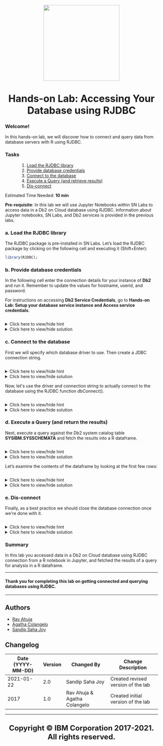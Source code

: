 <center><img src = "https://cf-courses-data.s3.us.cloud-object-storage.appdomain.cloud/IBMDeveloperSkillsNetwork-RP0103EN-SkillsNetwork/labs/module%201/images/IDSNlogo.png" width = 250></center>

<h1 align=center> <font size = 6>Hands-on Lab: Accessing Your Database using RJDBC</font></h1>


### Welcome!

In this hands-on lab, we will discover how to connect and query data from database servers with R using RJDBC.


<div class="alert alert-block alert-info" style="margin-top: 20px">
<h3>Tasks</h3>
<ol><ol><ol>
<li><a href="#refa">Load the RJDBC library</a></li>
<li><a href="#refb">Provide database credentials</a></li>
<li><a href="#refc">Connect to the database</a></li>
<li><a href="#refd">Execute a Query (and retrieve results)</a></li>
<li><a href="#refe">Dis-connect</a></li>
</ol></ol></ol>
<p></p>
Estimated Time Needed: <strong>10 min</strong>
</div>


**Pre-requisite**: In this lab we will use Jupyter Notebooks within SN Labs to access data in a Db2 on Cloud database using RJDBC.  Information about Jupyter notebooks, SN Labs, and Db2 services is provided in the previous labs.


<a id="refa"></a>

### a. Load the RJDBC library

The RJDBC package is pre-installed in SN Labs. Let’s load the RJDBC package by clicking on the following cell and executing it (Shift+Enter):



```R
library(RJDBC);
```

<a id="refb"></a>

### b. Provide database credentials

In the following cell enter the connection details for your instance of **Db2** and run it. Remember to update the values for hostname, userid, and password.

For instructions on accessing **Db2 Service Credentials**, go to **Hands-on Lab: Setup your database service instance and Access service credentials**.



```R

```

<details>
<summary>Click here to view/hide hint</summary>
<p>

```
# Fill in the ...
dsn_driver = "com.ibm.db2.jcc.DB2Driver"
dsn_database = "..."            
dsn_hostname = "<yourhostname>"  
dsn_port = "..."               
dsn_protocol = "..."           
dsn_uid = "<username>"        
dsn_pwd = "<password>"      
```

</details>


<details>
<summary>Click here to view/hide solution</summary>
<p>

```
#Enter the values for you database connection
dsn_driver = "com.ibm.db2.jcc.DB2Driver"
dsn_database = "BLUDB"            # e.g. "BLUDB"
dsn_hostname = "<yourhostname>"   # e.g. replace <yourhostname> with your hostname
dsn_port = "50000"                # e.g. "50000" 
dsn_protocol = "TCPIP"            # i.e. "TCPIP"
dsn_uid = "<username>"              # e.g. replace <username> with your userid
dsn_pwd = "<password>"            # e.g. replace <password> with your password
```

</details>


<a id="refc"></a>

### c. Connect to the database

First we will specify which database driver to use. Then create a JDBC connection string.



```R

```

<details>
<summary>Click here to view/hide hint</summary>
<p>

```
# Fill in the ...
jcc = JDBC("com.ibm.db2.jcc....r", "/home/jupyterlab/.rlang/db2jcc-db2jcc4.jar");
jdbc_path = paste("jdbc:db2://",  dsn_port, ":", ..., "/", dsn_database, ...);
```

</details>


<details>
<summary>Click here to view/hide solution</summary>
<p>

```
jcc = JDBC("com.ibm.db2.jcc.DB2Driver", "/home/jupyterlab/.rlang/db2jcc-db2jcc4.jar");
jdbc_path = paste("jdbc:db2://",  dsn_hostname, ":", dsn_port, "/", dsn_database, sep="");
```

</details>


Now, let's use the driver and connection string to actually connect to the database using the RJDBC function dbConnect().



```R

```

<details>
<summary>Click here to view/hide hint</summary>
<p>

```
# Fill in the ...
conn = dbConnect(..., ..., user=..., password=...)
```

</details>


<details>
<summary>Click here to view/hide solution</summary>
<p>

```
conn = dbConnect(jcc, jdbc_path, user=dsn_uid, password=dsn_pwd)
```

</details>


<a id="refd"></a>

### d. Execute a Query (and return the results)

Next, execute a query against the Db2 system catalog table **SYSIBM.SYSSCHEMATA** and fetch the results into a R dataframe.



```R

```

<details>
<summary>Click here to view/hide hint</summary>
<p>

```
Fill in the ...
query = "SELECT * FROM ...";
rs = dbSendQuery(...);
df = fetch(...);
```

</details>


<details>
<summary>Click here to view/hide solution</summary>
<p>

```
query = "SELECT * FROM SYSIBM.SYSSCHEMATA";
rs = dbSendQuery(conn, query);
df = fetch(rs, -1);
```

</details>


Let’s examine the contents of the dataframe by looking at the first few rows: 



```R

```

<details>
<summary>Click here to view/hide hint</summary>
<p>

```
# Fill in the ...
head(...)
```

</details>


<details>
<summary>Click here to view/hide solution</summary>
<p>

```
head(df)
```

</details>


<a id="refe"></a>

### e. Dis-connect

Finally, as a best practice we should close the database connection once we're done with it.



```R

```

<details>
<summary>Click here to view/hide hint</summary>
<p>

```
# Fill in the ...
dbDisconnect(...)
```

</details>


<details>
<summary>Click here to view/hide solution</summary>
<p>

```
dbDisconnect(conn)
```

</details>


<a id="ref4g"></a>

### Summary

In this lab you accessed data in a Db2 on Cloud database using RJDBC connection from a R notebook in Jupyter, and fetched the results of a query for analysis in a R dataframe.


<HR>


#### Thank you for completing this lab on getting connected and querying databases using RJDBC.


<hr>

## Authors

-   [Rav Ahuja](https://ca.linkedin.com/in/rav-ahuja-8aa4562a?cm_mmc=Email_Newsletter-_-Developer_Ed%2BTech-_-WW_WW-_-SkillsNetwork-Courses-IBMDeveloperSkillsNetwork-RP0103EN-SkillsNetwork-23619267&cm_mmca1=000026UJ&cm_mmca2=10006555&cm_mmca3=M12345678&cvosrc=email.Newsletter.M12345678&cvo_campaign=000026UJ&cm_mmc=Email_Newsletter-_-Developer_Ed%2BTech-_-WW_WW-_-SkillsNetwork-Courses-IBMDeveloperSkillsNetwork-RP0103EN-SkillsNetwork-23619267&cm_mmca1=000026UJ&cm_mmca2=10006555&cm_mmca3=M12345678&cvosrc=email.Newsletter.M12345678&cvo_campaign=000026UJ)
-   [Agatha Colangelo](https://www.linkedin.com/in/agathacolangelo?cm_mmc=Email_Newsletter-_-Developer_Ed%2BTech-_-WW_WW-_-SkillsNetwork-Courses-IBMDeveloperSkillsNetwork-RP0103EN-SkillsNetwork-23619267&cm_mmca1=000026UJ&cm_mmca2=10006555&cm_mmca3=M12345678&cvosrc=email.Newsletter.M12345678&cvo_campaign=000026UJ&cm_mmc=Email_Newsletter-_-Developer_Ed%2BTech-_-WW_WW-_-SkillsNetwork-Courses-IBMDeveloperSkillsNetwork-RP0103EN-SkillsNetwork-23619267&cm_mmca1=000026UJ&cm_mmca2=10006555&cm_mmca3=M12345678&cvosrc=email.Newsletter.M12345678&cvo_campaign=000026UJ)
-   [Sandip Saha Joy](https://www.linkedin.com/in/sandipsahajoy?cm_mmc=Email_Newsletter-_-Developer_Ed%2BTech-_-WW_WW-_-SkillsNetwork-Courses-IBMDeveloperSkillsNetwork-RP0103EN-SkillsNetwork-23619267&cm_mmca1=000026UJ&cm_mmca2=10006555&cm_mmca3=M12345678&cvosrc=email.Newsletter.M12345678&cvo_campaign=000026UJ&cm_mmc=Email_Newsletter-_-Developer_Ed%2BTech-_-WW_WW-_-SkillsNetwork-Courses-IBMDeveloperSkillsNetwork-RP0103EN-SkillsNetwork-23619267&cm_mmca1=000026UJ&cm_mmca2=10006555&cm_mmca3=M12345678&cvosrc=email.Newsletter.M12345678&cvo_campaign=000026UJ)

## Changelog

| Date (YYYY-MM-DD) | Version | Changed By                   | Change Description                 |
| ----------------- | ------- | ---------------------------- | ---------------------------------- |
| 2021-01-22        | 2.0     | Sandip Saha Joy              | Created revised version of the lab |
| 2017              | 1.0     | Rav Ahuja & Agatha Colangelo | Created initial version of the lab |

<hr>

<h2 align=center><font size = 5>Copyright &copy; IBM Corporation 2017-2021. All rights reserved.</h2>

